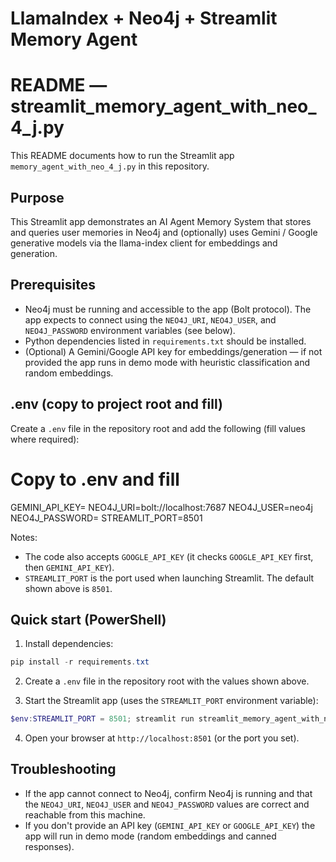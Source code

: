 # LlamaIndex + Neo4j + Streamlit Memory Agent
# README — streamlit_memory_agent_with_neo_4_j.py

This README documents how to run the Streamlit app `memory_agent_with_neo_4_j.py` in this repository.

## Purpose
This Streamlit app demonstrates an AI Agent Memory System that stores and queries user memories in Neo4j and (optionally) uses Gemini / Google generative models via the llama-index client for embeddings and generation.

## Prerequisites
- Neo4j must be running and accessible to the app (Bolt protocol). The app expects to connect using the `NEO4J_URI`, `NEO4J_USER`, and `NEO4J_PASSWORD` environment variables (see below).
- Python dependencies listed in `requirements.txt` should be installed.
- (Optional) A Gemini/Google API key for embeddings/generation — if not provided the app runs in demo mode with heuristic classification and random embeddings.

## .env (copy to project root and fill)
Create a `.env` file in the repository root and add the following (fill values where required):

# Copy to .env and fill
GEMINI_API_KEY=
NEO4J_URI=bolt://localhost:7687
NEO4J_USER=neo4j
NEO4J_PASSWORD=
STREAMLIT_PORT=8501

Notes:
- The code also accepts `GOOGLE_API_KEY` (it checks `GOOGLE_API_KEY` first, then `GEMINI_API_KEY`).
- `STREAMLIT_PORT` is the port used when launching Streamlit. The default shown above is `8501`.

## Quick start (PowerShell)
1. Install dependencies:

```powershell
pip install -r requirements.txt
```

2. Create a `.env` file in the repository root with the values shown above.

3. Start the Streamlit app (uses the `STREAMLIT_PORT` environment variable):

```powershell
$env:STREAMLIT_PORT = 8501; streamlit run streamlit_memory_agent_with_neo_4_j.py --server.port $env:STREAMLIT_PORT
```

4. Open your browser at `http://localhost:8501` (or the port you set).

## Troubleshooting
- If the app cannot connect to Neo4j, confirm Neo4j is running and that the `NEO4J_URI`, `NEO4J_USER` and `NEO4J_PASSWORD` values are correct and reachable from this machine.
- If you don't provide an API key (`GEMINI_API_KEY` or `GOOGLE_API_KEY`) the app will run in demo mode (random embeddings and canned responses).